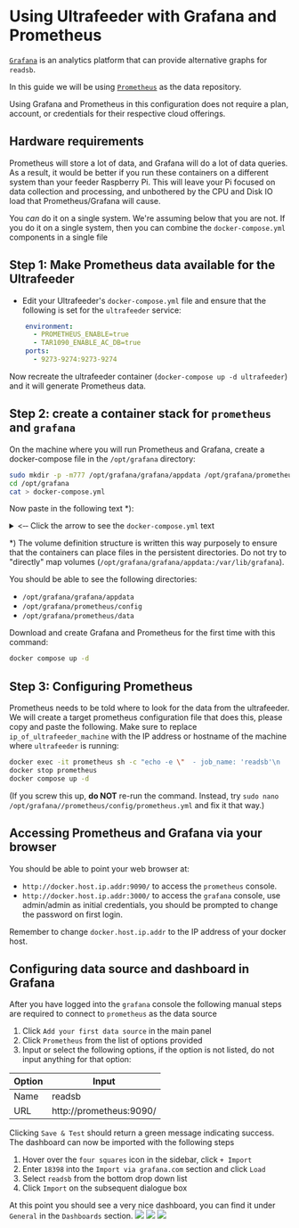 # Using Ultrafeeder with Grafana and Prometheus

[`Grafana`](https://grafana.com/) is an analytics platform that can provide alternative graphs for `readsb`.

In this guide we will be using [`Prometheus`](https://prometheus.io/) as the data repository.

Using Grafana and Prometheus in this configuration does not require a plan, account, or credentials for their respective cloud offerings.

## Hardware requirements

Prometheus will store a lot of data, and Grafana will do a lot of data queries. As a result, it would be better if you run these containers on a different system than your feeder Raspberry Pi. This will leave your Pi focused on data collection and processing, and unbothered by the CPU and Disk IO load that Prometheus/Grafana will cause.

You *can* do it on a single system. We're assuming below that you are not. If you do it on a single system, then you can combine the `docker-compose.yml` components in a single file

## Step 1: Make Prometheus data available for the Ultrafeeder

- Edit your Ultrafeeder's `docker-compose.yml` file and ensure that the following is set for the `ultrafeeder` service:

```yaml
    environment:
      - PROMETHEUS_ENABLE=true
      - TAR1090_ENABLE_AC_DB=true
    ports:
      - 9273-9274:9273-9274
```

Now recreate the ultrafeeder container (`docker-compose up -d ultrafeeder`) and it will generate Prometheus data.

## Step 2: create a container stack for `prometheus` and `grafana`

On the machine where you will run Prometheus and Grafana, create a docker-compose file in the `/opt/grafana` directory:

```bash
sudo mkdir -p -m777 /opt/grafana/grafana/appdata /opt/grafana/prometheus/config /opt/grafana/prometheus/data
cd /opt/grafana
cat > docker-compose.yml
```

Now paste in the following text *):

<details>
  <summary>&lt;&dash;&dash; Click the arrow to see the <code>docker-compose.yml</code> text</summary>

```yaml
version: '3.9'

volumes:
  grafana:
    driver: local
    driver_opts:
      type: none
      device: "/opt/grafana/grafana/appdata"
      o: bind
  prom-config:
    driver: local
    driver_opts:
      type: none
      device: "/opt/grafana/prometheus/config"
      o: bind
  prom-data:
    driver: local
    driver_opts:
      type: none
      device: "/opt/grafana/prometheus/data"
      o: bind

services:
  grafana:
    image: grafana/grafana-oss:latest
    restart: unless-stopped
    container_name: grafana
    hostname: grafana
    tty: true
    # uncomment the following section and set the variables if you are exposing Grafana to the internet behind a rev web proxy:
    environment:
    # windrose panel plugin is needed for polar plots:
      - GF_INSTALL_PLUGINS=fatcloud-windrose-panel
    # uncomment and set the following variables if you are exposing Grafana to the internet behind a rev web proxy:
    #   - GF_SERVER_ROOT_URL=https://mywebsite.com/grafana/
    #   - GF_SERVER_SERVE_FROM_SUB_PATH=true
    ports:
      - 3000:3000
    volumes:
      - grafana:/var/lib/grafana

  prometheus:
    image: prom/prometheus
    container_name: prometheus
    hostname: prometheus
    restart: unless-stopped
    tmpfs:
      - /tmp
    volumes:
      - prom-config:/etc/prometheus
      - prom-data:/prometheus
    ports:
      - 9090:9090
```

</details>

*) The volume definition structure is written this way purposely to ensure that the containers can place files in the persistent directories. Do not try to "directly" map volumes (`/opt/grafana/grafana/appdata:/var/lib/grafana`).

You should be able to see the following directories:

- `/opt/grafana/grafana/appdata`
- `/opt/grafana/prometheus/config`
- `/opt/grafana/prometheus/data`

Download and create Grafana and Prometheus for the first time with this command:

```bash
docker compose up -d
```

## Step 3: Configuring Prometheus

Prometheus needs to be told where to look for the data from the ultrafeeder. We will create a target prometheus configuration file that does this, please copy and paste the following. Make sure to replace `ip_of_ultrafeeder_machine` with the IP address or hostname of the machine where `ultrafeeder` is running:

```bash
docker exec -it prometheus sh -c "echo -e \"  - job_name: 'readsb'\n    static_configs:\n      - targets: ['ip_of_ultrafeeder_machine:9273', 'ip_of_ultrafeeder_machine:9274']\" >> /etc/prometheus/prometheus.yml"
docker stop prometheus
docker compose up -d
```

(If you screw this up, **do NOT** re-run the command. Instead, try `sudo nano /opt/grafana//prometheus/config/prometheus.yml` and fix it that way.)

## Accessing Prometheus and Grafana via your browser

You should be able to point your web browser at:

* `http://docker.host.ip.addr:9090/` to access the `prometheus` console.
* `http://docker.host.ip.addr:3000/` to access the `grafana` console, use admin/admin as initial credentials, you should be prompted to change the password on first login.

Remember to change `docker.host.ip.addr` to the IP address of your docker host.

## Configuring data source and dashboard in Grafana

After you have logged into the `grafana` console the following manual steps are required to connect to `prometheus` as the data source

1. Click `Add your first data source` in the main panel
2. Click `Prometheus` from the list of options provided
3. Input or select the following options, if the option is not listed, do not input anything for that option:

Option | Input
------------- | -------------
Name | readsb
URL | http://prometheus:9090/

Clicking `Save & Test` should return a green message indicating success. The dashboard can now be imported with the following steps

1. Hover over the `four squares` icon in the sidebar, click `+ Import`
2. Enter `18398` into the `Import via grafana.com` section and click `Load`
3. Select `readsb` from the bottom drop down list
4. Click `Import` on the subsequent dialogue box

At this point you should see a very nice dashboard, you can find it under `General` in the `Dashboards` section.
<img src="https://user-images.githubusercontent.com/15090643/228942953-ed8b64aa-3a38-4c6f-bd42-e929b72399b2.png">
<img src="https://user-images.githubusercontent.com/15090643/228943041-7e135856-543a-416a-9331-50853d2e0929.png">
<img src="https://user-images.githubusercontent.com/15090643/228943083-c017c5a0-f5aa-4d03-b241-8e58f2c8a5f6.png">
